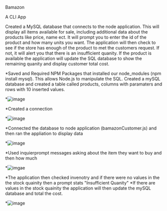 Bamazon

A CLI App

Created a MySQL database that connects to the node application. This will display all items available for sale, including additional data about the products like price, name ect. It will prompt you to enter the id of the product and how many units you want. The application will then check to see if the store has enough of the product to met the customers request. If not, it will alert you that there is an insufficient quanity. If the product is available the application will update the SQL database to show the remaining quanity and display customer total cost. 

*Saved and Required NPM Packages that installed our node_modules (npm install mysql). This allows Node.js to manipulate the SQL.
Created a mySQL database and created a table called products, columns with paramaters and rows with 10 inserted values.

*![image](https://github.com/forsa9828/bamazon/blob/master/images/Created%20Database%20in%20mysql.PNG)

*Created a connection 

*![image](https://github.com/forsa9828/bamazon/blob/master/images/connected.PNG)

*Connected the database to node application (bamazonCustomer.js) and then ran the appliation to display data

*![image](https://github.com/forsa9828/bamazon/blob/master/images/Query.PNG)

*Used inquierprompt messages asking about the item they want to buy and then how much

*![imgae](https://github.com/forsa9828/bamazon/blob/master/images/prompts.PNG)

*The application then checked invenotry and if there were no values in the the stock quainity then a prompt stats "Insufficient Quanity"
*If there are values in the stock quainity the application will then update the mySQL database and total the cost.

*![image](https://github.com/forsa9828/bamazon/blob/master/images/Total.PNG)
   
